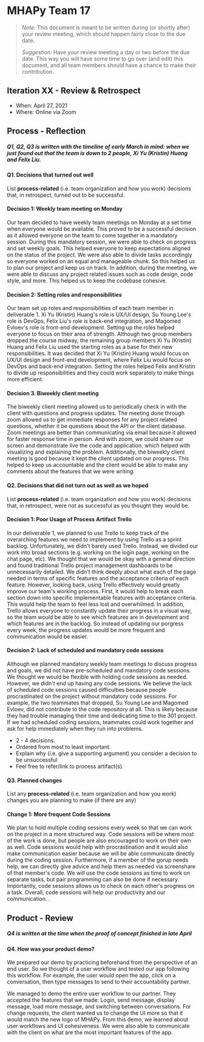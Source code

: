 # MHAPy Team 17

 > _Note:_ This document is meant to be written during (or shortly after) your review meeting, which should happen fairly close to the due date.      
 >      
 > _Suggestion:_ Have your review meeting a day or two before the due date. This way you will have some time to go over (and edit) this document, and all team members should have a chance to make their contribution.

## Iteration XX - Review & Retrospect

 * When: April 27, 2021
 * Where: Online via Zoom

## Process - Reflection

##### Q1, Q2, Q3 is written with the timeline of early March in mind: when we just found out that the team is down to 2 people, Xi Yu (Kristin) Huang and Felix Liu.

#### Q1. Decisions that turned out well

List **process-related** (i.e. team organization and how you work) decisions that, in retrospect, turned out to be successful.

#### Decision 1: Weekly team meeting on Monday 

Our team decided to have weekly team meetings on Monday at a set time when everyone would be available. This proved to be a successful decision as it allowed everyone on the team to come together in a mandatory session. During this mandatory session, we were able to check on progress and set weekly goals. This helped everyone to keep expectations aligned on the status of the project. We were also able to divide tasks accordingly so everyone worked on an equal and manageable chunk. So this helped us to plan our project and keep us on track. In addition, during the meeting, we were able to discuss any project related issues such as code design, code style, and more. This helped us to keep the codebase cohesive.

#### Decision 2: Setting roles and responsibilities

Our team set up roles and responsibilities of each team member in deliverable 1. Xi Yu (Kristin) Huang's role is UX/UI design, Su Young Lee's role is DevOps, Felix Liu's role is back-end integration, and Magomed Evloev's role is front-end development. Setting up the roles helped everyone to focus on their area of strength. Although two group members dropped the course midway, the remaining group members Xi Yu (Kristin) Huang and Felix Liu used the starting roles as a base for their new responsibilities. It was decided that Xi Yu (Kristin) Huang would focus on UX/UI design and front-end development, where Felix Liu would focus on DevOps and back-end integration. Setting the roles helped Felix and Kristin to divide up responsibilities and they could work separately to make things more efficient.

#### Decision 3. Biweekly client meeting

The biweekly client meeting allowed us to periodically check in with the client with questions and progress updates. The meeting done through zoom allowed us to get immediate responses for any project related questions, whether it be questions about the API or the client database. Zoom meetings are better than communicating via email because it allowed for faster response time in person. And with zoom, we could share our screen and demonstrate live the code and application, which helped with visualizing and explaining the problem. Additionally, the biweekly client meeting is good because it kept the client updated on our progress. This helped to keep us accountable and the client would be able to make any comments about the features that we were writing.

#### Q2. Decisions that did not turn out as well as we hoped

List **process-related** (i.e. team organization and how you work) decisions that, in retrospect, were not as successful as you thought they would be.

#### Decision 1: Poor Usage of Process Artifact Trello

In our deliverable 1, we planned to use Trello to keep track of the overarching features we need to implement by using Trello as a sprint backlog. Unfortunately, we didn't barely used Trello. Instead, we divided our work into broad sections (e.g. working on the login page, working on the chat page, etc). We thought that we would be okay with a general direction and found traditional Trello project management dashboards to be unnecessarily detailed. We didn't think deeply about what each of the page needed in terms of specific features and the acceptance criteria of each feature. However, looking back, using Trello effectively would greatly improve our team's working process. First, it would help to break each section down into specific implementable features with acceptance criteria. This would help the team to feel less lost and overwhilmed. In addition, Trello allows everyone to constantly update their progress in a visual way, so the team would be able to see which features are in development and which features are in the backlog. So instead of updating our porgress every week, the progress updates would be more frequent and communication would be easier.

#### Decision 2: Lack of scheduled and mandatory code sessions

Although we planned mandatory weekly team meetings to discuss progress and goals, we did not have pre-scheduled and mandatory code sessions. We thought we would be flexible with holding code sessions as needed. However, we didn't end up having any code sessions. We believe the lack of scheduled code sessions caused difficulties because people procrastinated on the project without mandatory code sessions. For example, the two teammates that dropped, Su Young Lee and Magomed Evloev, did not contribute to the code repository at all. This is likely because they had trouble managing their time and dedicating time to the 301 project. If we had scheduled coding sessions, teammates could work together and ask for help immediately when they run into problems.

 * 2 - 4 decisions.
 * Ordered from most to least important.
 * Explain why (i.e. give a supporting argument) you consider a decision to be unsuccessful
 * Feel free to refer/link to process artifact(s).


#### Q3. Planned changes

List any **process-related** (i.e. team organization and how you work) changes you are planning to make (if there are any)

#### Change 1: More frequent Code Sessions

We plan to hold multiple coding sessions every week so that we can work on the project in a more structured way. Code sessions will be where most of the work is done, but people are also encouraged to work on their own as well. Code sessions would help with procrastination and it would also make communication easier because we will be able communicate directly during the coding session. Furthermore, if a member of the gorup needs help, we can directly give advice and help them as needed via screenshare of that member's code. We will use the code sessions as time to work on separate tasks, but pair programming can also be done if necessary. Importantly, code sessions allows us to check on each other's progress on a task. Overall, code sessions will help our productivity and our communication.
.
## Product - Review

##### Q4 is written at the time when the proof of concept finished in late April

#### Q4. How was your product demo?
 
We prepared our demo by practicing beforehand from the perspective of an end user. So we thought of a user workflow and tested our app following this workflow. For example, the user would open the app, click on a conversation, then type messages to send to their accountability partner.

We managed to demo the entire user workflow to our partner. They accepted the features that we made: Login, send message, display message, load more message, and switching between conversations. For change requests, the client wanted us to change the UI more so that it would match the new logo of MHAPy. From this demo, we learned about user workflows and UI cohesiveness. We were also able to communicate with the client on what are the most important features of the app.
 
